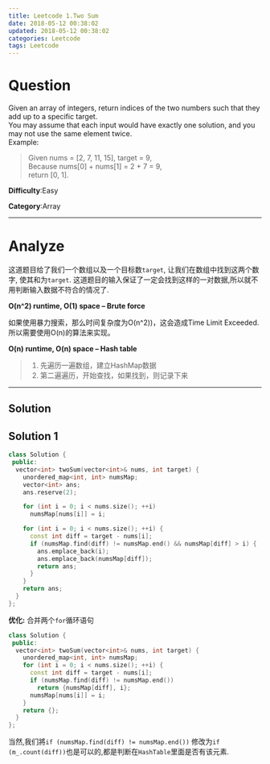 ```yaml
---
title: Leetcode 1.Two Sum
date: 2018-05-12 00:38:02
updated: 2018-05-12 00:38:02
categories: Leetcode
tags: Leetcode
---
```


# Question

Given an array of integers, return indices of the two numbers such that they add up to a specific target.  
You may assume that each input would have exactly one solution, and you may not use the same element twice.  
Example:  
> Given nums = [2, 7, 11, 15], target = 9,  
> Because nums[0] + nums[1] = 2 + 7 = 9,  
> return [0, 1]. 

**Difficulty**:Easy

**Category**:Array

<!-- more -->

****

# Analyze

这道题目给了我们一个数组以及一个目标数`target`, 让我们在数组中找到这两个数字, 使其和为`target`. 这道题目的输入保证了一定会找到这样的一对数据,所以就不用判断输入数据不符合的情况了.

**O(n^2) runtime, O(1) space – Brute force**

如果使用暴力搜索，那么时间复杂度为O(n^2))，这会造成Time Limit Exceeded. 所以需要使用O(n)的算法来实现。  

**O(n) runtime, O(n) space – Hash table**

> 1. 先遍历一遍数组，建立HashMap数据
> 2. 第二遍遍历，开始查找，如果找到，则记录下来

<!--more-->

****

## Solution

## Solution 1

```cpp
class Solution {
 public:
  vector<int> twoSum(vector<int>& nums, int target) {
    unordered_map<int, int> numsMap;
    vector<int> ans;
    ans.reserve(2);

    for (int i = 0; i < nums.size(); ++i)
      numsMap[nums[i]] = i;

    for (int i = 0; i < nums.size(); ++i) {
      const int diff = target - nums[i];
      if (numsMap.find(diff) != numsMap.end() && numsMap[diff] > i) {
        ans.emplace_back(i);
        ans.emplace_back(numsMap[diff]);
        return ans;
      }
    }
    return ans;
  }
};
```

**优化:** 合并两个`for`循环语句

```cpp
class Solution {
 public:
  vector<int> twoSum(vector<int>& nums, int target) {
    unordered_map<int, int> numsMap;
    for (int i = 0; i < nums.size(); ++i) {
      const int diff = target - nums[i];
      if (numsMap.find(diff) != numsMap.end())
        return {numsMap[diff], i};
      numsMap[nums[i]] = i;
    }
    return {};
  }
};
```

当然,我们將`if (numsMap.find(diff) != numsMap.end())` 修改为`if (m_.count(diff))`也是可以的,都是判断在`HashTable`里面是否有该元素.
